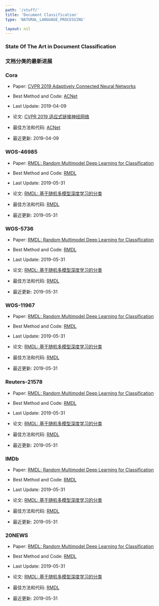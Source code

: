 ```yaml
---
path: '/stuff/'
title: 'Document Classification'
type: 'NATURAL_LANGUAGE_PROCESSING'

layout: nil
---
```


### State Of The Art in Document Classification  
### 文档分类的最新进展 

### Cora

* Paper: [CVPR 2019 Adaptively Connected Neural Networks](https://arxiv.org/pdf/1904.03579v1.pdf)

* Best Method and Code: [ACNet](https://github.com/wanggrun/Adaptively-Connected-Neural-Networks)

* Last Update: 2019-04-09

* 论文: [CVPR 2019 适应式链接神经网络](https://arxiv.org/pdf/1904.03579v1.pdf)

* 最佳方法和代码: [ACNet](https://github.com/wanggrun/Adaptively-Connected-Neural-Networks)

* 最近更新: 2019-04-09

### WOS-46985

* Paper: [RMDL: Random Multimodel Deep Learning for Classification](https://arxiv.org/pdf/1805.01890v2.pdf)

* Best Method and Code: [RMDL](https://github.com/kk7nc/RMDL)

* Last Update: 2019-05-31

* 论文: [RMDL: 基于随机多模型深度学习的分类](https://arxiv.org/pdf/1805.01890v2.pdf)

* 最佳方法和代码: [RMDL](https://github.com/kk7nc/RMDL)

* 最近更新: 2019-05-31

### WOS-5736

* Paper: [RMDL: Random Multimodel Deep Learning for Classification](https://arxiv.org/pdf/1805.01890v2.pdf)

* Best Method and Code: [RMDL](https://github.com/kk7nc/RMDL)

* Last Update: 2019-05-31

* 论文: [RMDL: 基于随机多模型深度学习的分类](https://arxiv.org/pdf/1805.01890v2.pdf)

* 最佳方法和代码: [RMDL](https://github.com/kk7nc/RMDL)

* 最近更新: 2019-05-31

### WOS-11967

* Paper: [RMDL: Random Multimodel Deep Learning for Classification](https://arxiv.org/pdf/1805.01890v2.pdf)

* Best Method and Code: [RMDL](https://github.com/kk7nc/RMDL)

* Last Update: 2019-05-31

* 论文: [RMDL: 基于随机多模型深度学习的分类](https://arxiv.org/pdf/1805.01890v2.pdf)

* 最佳方法和代码: [RMDL](https://github.com/kk7nc/RMDL)

* 最近更新: 2019-05-31

### Reuters-21578

* Paper: [RMDL: Random Multimodel Deep Learning for Classification](https://arxiv.org/pdf/1805.01890v2.pdf)

* Best Method and Code: [RMDL](https://github.com/kk7nc/RMDL)

* Last Update: 2019-05-31

* 论文: [RMDL: 基于随机多模型深度学习的分类](https://arxiv.org/pdf/1805.01890v2.pdf)

* 最佳方法和代码: [RMDL](https://github.com/kk7nc/RMDL)

* 最近更新: 2019-05-31

### IMDb

* Paper: [RMDL: Random Multimodel Deep Learning for Classification](https://arxiv.org/pdf/1805.01890v2.pdf)

* Best Method and Code: [RMDL](https://github.com/kk7nc/RMDL)

* Last Update: 2019-05-31

* 论文: [RMDL: 基于随机多模型深度学习的分类](https://arxiv.org/pdf/1805.01890v2.pdf)

* 最佳方法和代码: [RMDL](https://github.com/kk7nc/RMDL)

* 最近更新: 2019-05-31

### 20NEWS

* Paper: [RMDL: Random Multimodel Deep Learning for Classification](https://arxiv.org/pdf/1805.01890v2.pdf)

* Best Method and Code: [RMDL](https://github.com/kk7nc/RMDL)

* Last Update: 2019-05-31

* 论文: [RMDL: 基于随机多模型深度学习的分类](https://arxiv.org/pdf/1805.01890v2.pdf)

* 最佳方法和代码: [RMDL](https://github.com/kk7nc/RMDL)

* 最近更新: 2019-05-31

